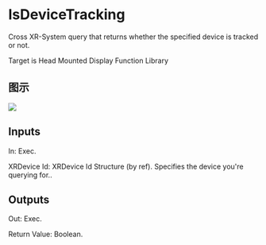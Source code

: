 # IsDeviceTracking

Cross XR-System query that returns whether the specified device is tracked or not.

Target is Head Mounted Display Function Library

## 图示

![]($-20221218-19302109.png)

## Inputs

In: Exec.

XRDevice Id: XRDevice Id Structure (by ref). Specifies the device you're querying for..  

## Outputs

Out: Exec.

Return Value: Boolean.

